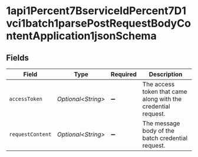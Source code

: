 # 1api1Percent7BserviceIdPercent7D1vci1batch1parsePostRequestBodyContentApplication1jsonSchema


## Fields

| Field                                                         | Type                                                          | Required                                                      | Description                                                   |
| ------------------------------------------------------------- | ------------------------------------------------------------- | ------------------------------------------------------------- | ------------------------------------------------------------- |
| `accessToken`                                                 | *Optional\<String>*                                           | :heavy_minus_sign:                                            | The access token that came along with the credential request. |
| `requestContent`                                              | *Optional\<String>*                                           | :heavy_minus_sign:                                            | The message body of the batch credential request.             |